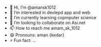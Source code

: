 - 👋 Hi, I’m @amansk1012
- 👀 I’m interested in  devlepd app and web
- 🌱 I’m currently learning copmputer science
- 💞️ I’m looking to collaborate on Asi.net
- 📫 How to reach me amam_sk_1012
- 😄 Pronouns: aman {kedar}
- ⚡ Fun fact: ...

<!---
amansk1012/amansk1012 is a ✨ special ✨ repository because its `README.md` (this file) appears on your GitHub profile.
You can click the Preview link to take a look at your changes.
--->
